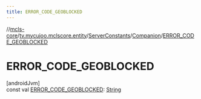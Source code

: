 ```yaml
---
title: ERROR_CODE_GEOBLOCKED
---
```

//[mcls-core](../../../../index.html)/[tv.mycujoo.mclscore.entity](../../index.html)/[ServerConstants](../index.html)/[Companion](index.html)/[ERROR_CODE_GEOBLOCKED](-e-r-r-o-r_-c-o-d-e_-g-e-o-b-l-o-c-k-e-d.html)



# ERROR_CODE_GEOBLOCKED



[androidJvm]\
const val [ERROR_CODE_GEOBLOCKED](-e-r-r-o-r_-c-o-d-e_-g-e-o-b-l-o-c-k-e-d.html): [String](https://kotlinlang.org/api/latest/jvm/stdlib/kotlin/-string/index.html)




